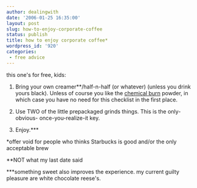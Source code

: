 ```yaml
---
author: dealingwith
date: '2006-01-25 16:35:00'
layout: post
slug: how-to-enjoy-corporate-coffee
status: publish
title: how to enjoy corporate coffee*
wordpress_id: '920'
categories:
 - free advice
---
```


this one's for free, kids:

1. Bring your own creamer**/half-n-half (or whatever) (unless you drink yours
black). Unless of course you like the [chemical burn][1] powder, in which case
you have no need for this checklist in the first place.

2. Use TWO of the little prepackaged grinds things. This is the only-obvious-
once-you-realize-it key.

3. Enjoy.***

*offer void for people who thinks Starbucks is good and/or the only acceptable
brew

**NOT what my last date said

***something sweet also improves the experience. my current guilty pleasure
are white chocolate reese's.

   [1]: http://www.google.com/search?hl=en&lr=&q=non+dairy+creamer+fire+site%3Awww.collegehumor.com

